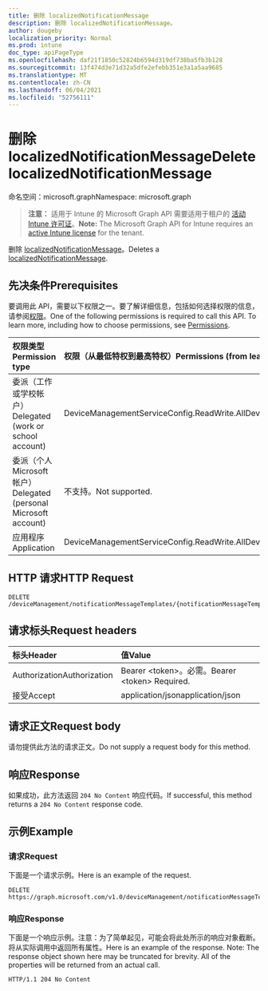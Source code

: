 ```yaml
---
title: 删除 localizedNotificationMessage
description: 删除 localizedNotificationMessage。
author: dougeby
localization_priority: Normal
ms.prod: intune
doc_type: apiPageType
ms.openlocfilehash: daf21f1850c52824b6594d319df738ba5fb3b128
ms.sourcegitcommit: 13f474d3e71d32a5dfe2efebb351e3a1a5aa9685
ms.translationtype: MT
ms.contentlocale: zh-CN
ms.lasthandoff: 06/04/2021
ms.locfileid: "52756111"
---
```

# <a name="delete-localizednotificationmessage"></a><span data-ttu-id="14c91-103">删除 localizedNotificationMessage</span><span class="sxs-lookup"><span data-stu-id="14c91-103">Delete localizedNotificationMessage</span></span>

<span data-ttu-id="14c91-104">命名空间：microsoft.graph</span><span class="sxs-lookup"><span data-stu-id="14c91-104">Namespace: microsoft.graph</span></span>

> <span data-ttu-id="14c91-105">**注意：** 适用于 Intune 的 Microsoft Graph API 需要适用于租户的 [活动 Intune 许可证](https://go.microsoft.com/fwlink/?linkid=839381)。</span><span class="sxs-lookup"><span data-stu-id="14c91-105">**Note:** The Microsoft Graph API for Intune requires an [active Intune license](https://go.microsoft.com/fwlink/?linkid=839381) for the tenant.</span></span>

<span data-ttu-id="14c91-106">删除 [localizedNotificationMessage](../resources/intune-notification-localizednotificationmessage.md)。</span><span class="sxs-lookup"><span data-stu-id="14c91-106">Deletes a [localizedNotificationMessage](../resources/intune-notification-localizednotificationmessage.md).</span></span>

## <a name="prerequisites"></a><span data-ttu-id="14c91-107">先决条件</span><span class="sxs-lookup"><span data-stu-id="14c91-107">Prerequisites</span></span>
<span data-ttu-id="14c91-p101">要调用此 API，需要以下权限之一。要了解详细信息，包括如何选择权限的信息，请参阅[权限](/graph/permissions-reference)。</span><span class="sxs-lookup"><span data-stu-id="14c91-p101">One of the following permissions is required to call this API. To learn more, including how to choose permissions, see [Permissions](/graph/permissions-reference).</span></span>

|<span data-ttu-id="14c91-110">权限类型</span><span class="sxs-lookup"><span data-stu-id="14c91-110">Permission type</span></span>|<span data-ttu-id="14c91-111">权限（从最低特权到最高特权）</span><span class="sxs-lookup"><span data-stu-id="14c91-111">Permissions (from least to most privileged)</span></span>|
|:---|:---|
|<span data-ttu-id="14c91-112">委派（工作或学校帐户）</span><span class="sxs-lookup"><span data-stu-id="14c91-112">Delegated (work or school account)</span></span>|<span data-ttu-id="14c91-113">DeviceManagementServiceConfig.ReadWrite.All</span><span class="sxs-lookup"><span data-stu-id="14c91-113">DeviceManagementServiceConfig.ReadWrite.All</span></span>|
|<span data-ttu-id="14c91-114">委派（个人 Microsoft 帐户）</span><span class="sxs-lookup"><span data-stu-id="14c91-114">Delegated (personal Microsoft account)</span></span>|<span data-ttu-id="14c91-115">不支持。</span><span class="sxs-lookup"><span data-stu-id="14c91-115">Not supported.</span></span>|
|<span data-ttu-id="14c91-116">应用程序</span><span class="sxs-lookup"><span data-stu-id="14c91-116">Application</span></span>|<span data-ttu-id="14c91-117">DeviceManagementServiceConfig.ReadWrite.All</span><span class="sxs-lookup"><span data-stu-id="14c91-117">DeviceManagementServiceConfig.ReadWrite.All</span></span>|

## <a name="http-request"></a><span data-ttu-id="14c91-118">HTTP 请求</span><span class="sxs-lookup"><span data-stu-id="14c91-118">HTTP Request</span></span>
<!-- {
  "blockType": "ignored"
}
-->
``` http
DELETE /deviceManagement/notificationMessageTemplates/{notificationMessageTemplateId}/localizedNotificationMessages/{localizedNotificationMessageId}
```

## <a name="request-headers"></a><span data-ttu-id="14c91-119">请求标头</span><span class="sxs-lookup"><span data-stu-id="14c91-119">Request headers</span></span>
|<span data-ttu-id="14c91-120">标头</span><span class="sxs-lookup"><span data-stu-id="14c91-120">Header</span></span>|<span data-ttu-id="14c91-121">值</span><span class="sxs-lookup"><span data-stu-id="14c91-121">Value</span></span>|
|:---|:---|
|<span data-ttu-id="14c91-122">Authorization</span><span class="sxs-lookup"><span data-stu-id="14c91-122">Authorization</span></span>|<span data-ttu-id="14c91-123">Bearer &lt;token&gt;。必需。</span><span class="sxs-lookup"><span data-stu-id="14c91-123">Bearer &lt;token&gt; Required.</span></span>|
|<span data-ttu-id="14c91-124">接受</span><span class="sxs-lookup"><span data-stu-id="14c91-124">Accept</span></span>|<span data-ttu-id="14c91-125">application/json</span><span class="sxs-lookup"><span data-stu-id="14c91-125">application/json</span></span>|

## <a name="request-body"></a><span data-ttu-id="14c91-126">请求正文</span><span class="sxs-lookup"><span data-stu-id="14c91-126">Request body</span></span>
<span data-ttu-id="14c91-127">请勿提供此方法的请求正文。</span><span class="sxs-lookup"><span data-stu-id="14c91-127">Do not supply a request body for this method.</span></span>

## <a name="response"></a><span data-ttu-id="14c91-128">响应</span><span class="sxs-lookup"><span data-stu-id="14c91-128">Response</span></span>
<span data-ttu-id="14c91-129">如果成功，此方法返回 `204 No Content` 响应代码。</span><span class="sxs-lookup"><span data-stu-id="14c91-129">If successful, this method returns a `204 No Content` response code.</span></span>

## <a name="example"></a><span data-ttu-id="14c91-130">示例</span><span class="sxs-lookup"><span data-stu-id="14c91-130">Example</span></span>

### <a name="request"></a><span data-ttu-id="14c91-131">请求</span><span class="sxs-lookup"><span data-stu-id="14c91-131">Request</span></span>
<span data-ttu-id="14c91-132">下面是一个请求示例。</span><span class="sxs-lookup"><span data-stu-id="14c91-132">Here is an example of the request.</span></span>
``` http
DELETE https://graph.microsoft.com/v1.0/deviceManagement/notificationMessageTemplates/{notificationMessageTemplateId}/localizedNotificationMessages/{localizedNotificationMessageId}
```

### <a name="response"></a><span data-ttu-id="14c91-133">响应</span><span class="sxs-lookup"><span data-stu-id="14c91-133">Response</span></span>
<span data-ttu-id="14c91-p102">下面是一个响应示例。注意：为了简单起见，可能会将此处所示的响应对象截断。将从实际调用中返回所有属性。</span><span class="sxs-lookup"><span data-stu-id="14c91-p102">Here is an example of the response. Note: The response object shown here may be truncated for brevity. All of the properties will be returned from an actual call.</span></span>
``` http
HTTP/1.1 204 No Content
```




